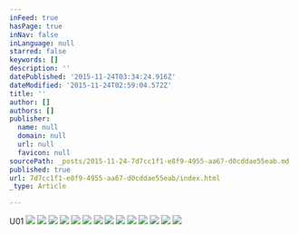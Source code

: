 ```yaml
---
inFeed: true
hasPage: true
inNav: false
inLanguage: null
starred: false
keywords: []
description: ''
datePublished: '2015-11-24T03:34:24.916Z'
dateModified: '2015-11-24T02:59:04.572Z'
title: ''
author: []
authors: []
publisher:
  name: null
  domain: null
  url: null
  favicon: null
sourcePath: _posts/2015-11-24-7d7cc1f1-e8f9-4955-aa67-d0cddae55eab.md
published: true
url: 7d7cc1f1-e8f9-4955-aa67-d0cddae55eab/index.html
_type: Article

---
```

U01
![](https://the-grid-user-content.s3-us-west-2.amazonaws.com/c046c641-73a5-4046-8ef1-e50419eb0631.jpg)
![](https://the-grid-user-content.s3-us-west-2.amazonaws.com/4e90ec05-eaf2-4c04-ab88-5b09cc396b4f.jpg)
![](https://the-grid-user-content.s3-us-west-2.amazonaws.com/2b957d2f-a12e-4dba-953c-1ac21b0f1b57.jpg)
![](https://the-grid-user-content.s3-us-west-2.amazonaws.com/3f31d45c-fbd0-4251-b9ec-5caf39241388.jpg)
![](https://the-grid-user-content.s3-us-west-2.amazonaws.com/4b2da2d4-ab0f-4631-bf86-d6c4332f80f2.jpg)
![](https://the-grid-user-content.s3-us-west-2.amazonaws.com/000b0b2b-458f-4d8c-9ce3-77e603e001d4.jpg)
![](https://the-grid-user-content.s3-us-west-2.amazonaws.com/ddd75240-ad55-494d-afb7-c0b7d5f4424b.jpg)
![](https://the-grid-user-content.s3-us-west-2.amazonaws.com/ec82e625-e5ee-4d1e-84ff-f8b732f1a6eb.jpg)
![](https://the-grid-user-content.s3-us-west-2.amazonaws.com/15107f74-9f98-47e9-9895-b4cff2086e88.jpg)
![](https://the-grid-user-content.s3-us-west-2.amazonaws.com/f0df9031-eb6e-465c-a7de-c6c54ef44f2f.jpg)
![](https://the-grid-user-content.s3-us-west-2.amazonaws.com/34f16338-137c-44c3-bf55-1101fb213d05.jpg)
![](https://the-grid-user-content.s3-us-west-2.amazonaws.com/1d3b56a4-3d63-4004-83e7-8249c248bd45.jpg)
![](https://the-grid-user-content.s3-us-west-2.amazonaws.com/d766e69d-cf22-43cd-b80f-04c06803faed.jpg)
![](https://the-grid-user-content.s3-us-west-2.amazonaws.com/01495099-245c-40ef-af86-ee7b7f6ed507.jpg)
